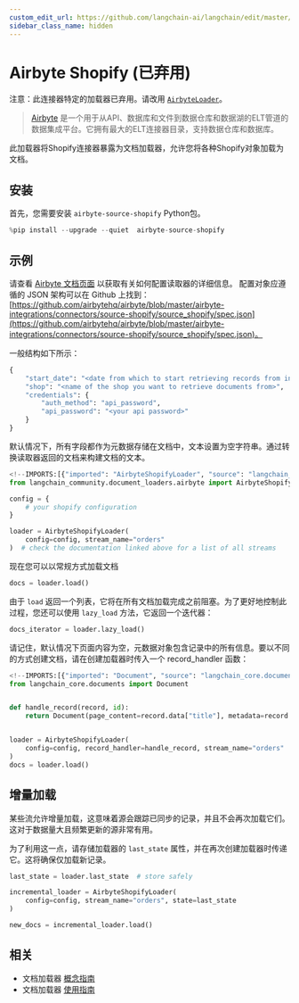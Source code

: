 ```yaml
---
custom_edit_url: https://github.com/langchain-ai/langchain/edit/master/docs/docs/integrations/document_loaders/airbyte_shopify.ipynb
sidebar_class_name: hidden
---
```

# Airbyte Shopify (已弃用)

注意：此连接器特定的加载器已弃用。请改用 [`AirbyteLoader`](/docs/integrations/document_loaders/airbyte)。

>[Airbyte](https://github.com/airbytehq/airbyte) 是一个用于从API、数据库和文件到数据仓库和数据湖的ELT管道的数据集成平台。它拥有最大的ELT连接器目录，支持数据仓库和数据库。

此加载器将Shopify连接器暴露为文档加载器，允许您将各种Shopify对象加载为文档。

## 安装

首先，您需要安装 `airbyte-source-shopify` Python包。


```python
%pip install --upgrade --quiet  airbyte-source-shopify
```

## 示例

请查看 [Airbyte 文档页面](https://docs.airbyte.com/integrations/sources/shopify/) 以获取有关如何配置读取器的详细信息。
配置对象应遵循的 JSON 架构可以在 Github 上找到：[https://github.com/airbytehq/airbyte/blob/master/airbyte-integrations/connectors/source-shopify/source_shopify/spec.json](https://github.com/airbytehq/airbyte/blob/master/airbyte-integrations/connectors/source-shopify/source_shopify/spec.json)。

一般结构如下所示：
```python
{
    "start_date": "<date from which to start retrieving records from in ISO format, e.g. 2020-10-20T00:00:00Z>",
    "shop": "<name of the shop you want to retrieve documents from>",
    "credentials": {
        "auth_method": "api_password",
        "api_password": "<your api password>"
    }
}
```

默认情况下，所有字段都作为元数据存储在文档中，文本设置为空字符串。通过转换读取器返回的文档来构建文档的文本。


```python
<!--IMPORTS:[{"imported": "AirbyteShopifyLoader", "source": "langchain_community.document_loaders.airbyte", "docs": "https://python.langchain.com/api_reference/community/document_loaders/langchain_community.document_loaders.airbyte.AirbyteShopifyLoader.html", "title": "Airbyte Shopify (Deprecated)"}]-->
from langchain_community.document_loaders.airbyte import AirbyteShopifyLoader

config = {
    # your shopify configuration
}

loader = AirbyteShopifyLoader(
    config=config, stream_name="orders"
)  # check the documentation linked above for a list of all streams
```

现在您可以以常规方式加载文档


```python
docs = loader.load()
```

由于 `load` 返回一个列表，它将在所有文档加载完成之前阻塞。为了更好地控制此过程，您还可以使用 `lazy_load` 方法，它返回一个迭代器：


```python
docs_iterator = loader.lazy_load()
```

请记住，默认情况下页面内容为空，元数据对象包含记录中的所有信息。要以不同的方式创建文档，请在创建加载器时传入一个 record_handler 函数：


```python
<!--IMPORTS:[{"imported": "Document", "source": "langchain_core.documents", "docs": "https://python.langchain.com/api_reference/core/documents/langchain_core.documents.base.Document.html", "title": "Airbyte Shopify (Deprecated)"}]-->
from langchain_core.documents import Document


def handle_record(record, id):
    return Document(page_content=record.data["title"], metadata=record.data)


loader = AirbyteShopifyLoader(
    config=config, record_handler=handle_record, stream_name="orders"
)
docs = loader.load()
```

## 增量加载

某些流允许增量加载，这意味着源会跟踪已同步的记录，并且不会再次加载它们。这对于数据量大且频繁更新的源非常有用。

为了利用这一点，请存储加载器的 `last_state` 属性，并在再次创建加载器时传递它。这将确保仅加载新记录。


```python
last_state = loader.last_state  # store safely

incremental_loader = AirbyteShopifyLoader(
    config=config, stream_name="orders", state=last_state
)

new_docs = incremental_loader.load()
```


## 相关

- 文档加载器 [概念指南](/docs/concepts/#document-loaders)
- 文档加载器 [使用指南](/docs/how_to/#document-loaders)
